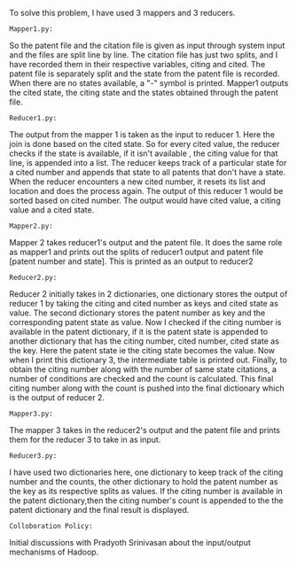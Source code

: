 To solve this problem, I have used 3 mappers and 3 reducers.

```Mapper1.py:```

So the patent file and the citation file is given as input through system input and the files are split line by line. The citation file has just two splits, and I have recorded them in their respective variables, citing and cited.
The patent file is separately split and the state from the patent file is recorded. When there are no states available, a "-" symbol is printed.
Mapper1 outputs the cited state, the citing state and the states obtained through the patent file.

```Reducer1.py:```

The output from the mapper 1 is taken as the input to reducer 1. Here the join is done based on the cited state. 
So for every cited value, the reducer checks if the state is available, if it isn't available , the citing value for that line, is appended into a list. The reducer keeps track of a particular state for a cited number and appends that state to all patents that don't have a state. When the reducer encounters a new cited number, it resets its list and location and does the process again. The output of this reducer 1 would be sorted based on cited number. The output would have cited value, a citing value and a cited state. 

```Mapper2.py:```

Mapper 2 takes reducer1's output and the patent file. It does the same role as mapper1 and prints out the splits of reducer1 output and patent file [patent number and state].
This is printed as an output to reducer2

```Reducer2.py:```

Reducer 2 initially takes in 2 dictionaries, one dictionary stores the output of reducer 1 by taking the citing and cited number as keys and cited state as value. The second dictionary stores the patent number as key and the corresponding patent state as value.
Now I checked if the citing number is available in the patent dictionary, if it is the patent state is appended to another dictionary that has the citing number, cited number, cited state as the key. Here the patent state ie the citing state becomes the value. 
Now when I print this dictionary 3, the intermediate table is printed out.
Finally, to obtain the citing number along with the number of same state citations, a number of conditions are checked and the count is calculated.
This final citing number along with the count is pushed into the final dictionary which is the output of reducer 2.


```Mapper3.py:```

The mapper 3 takes in the reducer2's output and the patent file and prints them for the reducer 3 to take in as input.

```Reducer3.py:```

I have used two dictionaries here, one dictionary to keep track of the citing number and the counts, the other dictionary to hold the patent number as the key as its respective splits as values. If the citing number is available in the patent dictionary,then the citing number's count is appended to the the patent dictionary and the final result is displayed.


```Colloboration Policy:```

Initial discussions with Pradyoth Srinivasan about the input/output mechanisms of Hadoop.
